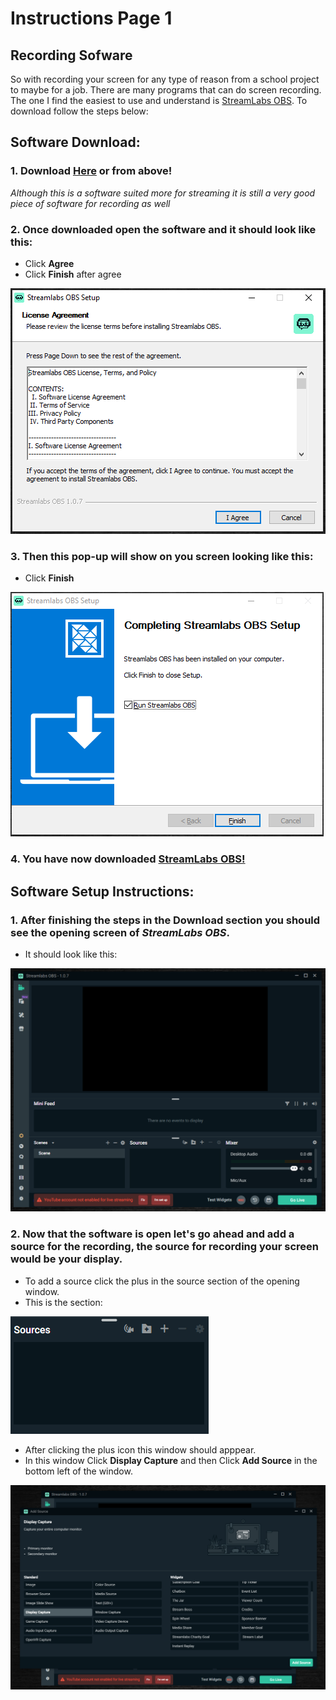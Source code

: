 # Instructions Page 1

## Recording Sofware
So with recording your screen for any type of reason from a school project to maybe for a job. There are many programs that can do screen recording. The one I find the easiest to use and understand is [StreamLabs OBS](https://streamlabs.com/). To download follow the steps below:

## Software Download:
### 1. Download [Here](https://streamlabs.com/) or from above!
_Although this is a software suited more for streaming it is still a very good piece of software for recording as well_
### 2. Once downloaded open the software and it should look like this:
  * Click **Agree**
  * Click **Finish** after agree

![SetupPic1](PicAfterDownload.PNG)
### 3. Then this pop-up will show on you screen looking like this:
  * Click **Finish** 

![FinishInstallPic](PicFinishInstall.PNG)
### 4. You have now downloaded [StreamLabs OBS!](https://streamlabs.com/) 

## Software Setup Instructions:
### 1. After finishing the steps in the Download section you should see the opening screen of _StreamLabs OBS_.
  * It should look like this:

![OpeningPic](SoftwareOpen.PNG)
### 2. Now that the software is open let's go ahead and add a source for the recording, the source for recording your screen would be your display.
  * To add a source click the plus in the source section of the opening window.
   * This is the section:

   ![Section pic](SectionPic.PNG)
   
  * After clicking the plus icon this window should apppear.
  * In this window Click **Display Capture** and then Click **Add Source** in the bottom left of the window.

  ![AddingSource](AddingSource.PNG)
